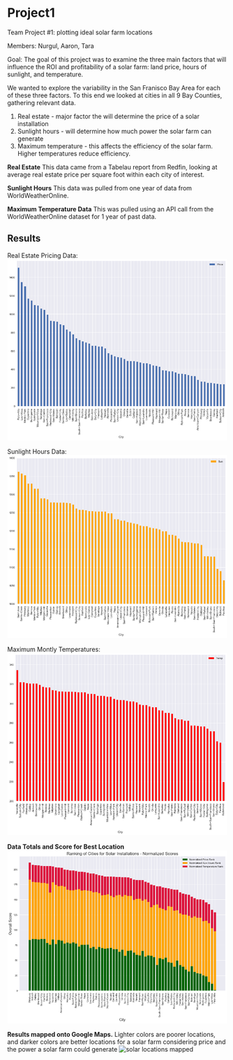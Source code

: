 # Project1
Team Project #1: plotting ideal solar farm locations

Members: Nurgul, Aaron, Tara

Goal: The goal of this project was to examine the three main factors that will influence the ROI and profitability of a solar farm: land price, hours of sunlight, and temperature.

We wanted to explore the variability in the San Franisco Bay Area for each of these three factors. To this end we looked at cities in all 9 Bay Counties, gathering relevant data.

1. Real estate - major factor the will determine the price of a solar installation
2. Sunlight hours - will determine how much power the solar farm can generate
3. Maximum temperature - this affects the efficiency of the solar farm. Higher temperatures reduce efficiency.

**Real Estate**
This data came from a Tabelau report from Redfin, looking at average real estate price per square foot within each city of interest.

**Sunlight Hours**
This data was pulled from one year of data from WorldWeatherOnline.

**Maximum Temperature Data**
This was pulled using an API call from the WorldWeatherOnline dataset for 1 year of past data.

## Results

Real Estate Pricing Data:
![Real Estate Pricing for 65 Bay County Cities](images/pricing.png)

Sunlight Hours Data:
![Sun Hours for 65 Bay County Cities](images/sun.png)

Maximum Montly Temperatures:
![Maximum monthly temps for 1 year from 65 Bay County cities](images/temp.png)

**Data Totals and Score for Best Location**
![Ideal location scores](images/normalized_plot.png)

**Results mapped onto Google Maps.**
Lighter colors are poorer locations, and darker colors are better locations for a solar farm considering price and the power a solar farm could generate
![solar locations mapped](images/locations_mapped.png)
